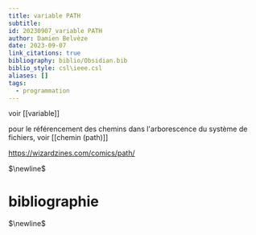 ```yaml
---
title: variable PATH
subtitle: 
id: 20230907_variable PATH
author: Damien Belvèze
date: 2023-09-07
link_citations: true
bibliography: biblio/Obsidian.bib
biblio_style: csl\ieee.csl
aliases: []
tags:
  - programmation
---
```

voir [[variable]]


pour le référencement des chemins dans l'arborescence du système de fichiers, voir [[chemin (path)]]

https://wizardzines.com/comics/path/




$\newline$
# bibliographie
$\newline$






